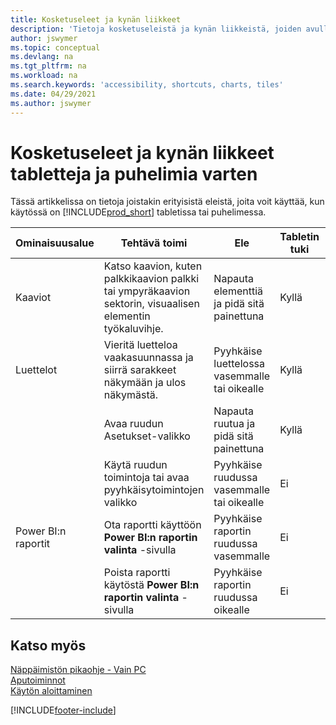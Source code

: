 ```yaml
---
title: Kosketuseleet ja kynän liikkeet
description: 'Tietoja kosketuseleistä ja kynän liikkeistä, joiden avulla tietoja voi käsitellä tehokkaasti tableteissa ja puhelimissa.'
author: jswymer
ms.topic: conceptual
ms.devlang: na
ms.tgt_pltfrm: na
ms.workload: na
ms.search.keywords: 'accessibility, shortcuts, charts, tiles'
ms.date: 04/29/2021
ms.author: jswymer
---
```


# <a name="touch-and-pen-gestures-for-tablet-and-phones" />Kosketuseleet ja kynän liikkeet tabletteja ja puhelimia varten

Tässä artikkelissa on tietoja joistakin erityisistä eleistä, joita voit käyttää, kun käytössä on [!INCLUDE[prod_short](includes/prod_short.md)] tabletissa tai puhelimessa.

|Ominaisuusalue|Tehtävä toimi|Ele|Tabletin tuki|Puhelimen tuki|
|------------|----------------------|-------|--------------|-------------|
|Kaaviot|Katso kaavion, kuten palkkikaavion palkki tai ympyräkaavion sektorin, visuaalisen elementin työkaluvihje.|Napauta elementtiä ja pidä sitä painettuna|Kyllä|Kyllä|
|Luettelot|Vieritä luetteloa vaakasuunnassa ja siirrä sarakkeet näkymään ja ulos näkymästä.|Pyyhkäise luettelossa vasemmalle tai oikealle|Kyllä|Ei|
||Avaa ruudun Asetukset-valikko|Napauta ruutua ja pidä sitä painettuna|Kyllä|Kyllä|
||Käytä ruudun toimintoja tai avaa pyyhkäisytoimintojen valikko |Pyyhkäise ruudussa vasemmalle tai oikealle|Ei|Kyllä|
|Power BI:n raportit|Ota raportti käyttöön **Power BI:n raportin valinta** -sivulla |Pyyhkäise raportin ruudussa vasemmalle|Ei|Kyllä|
||Poista raportti käytöstä **Power BI:n raportin valinta** -sivulla |Pyyhkäise raportin ruudussa oikealle|Ei|Kyllä|

<!-- ## Charts

Business Central built-in charts display useful information about business data and KPIs. You can get additional information about the data by using the tooltips that are available on top of the data. To access a tooltip, tap and hold or hover over the data.

-->

## <a name="see-also" />Katso myös

[Näppäimistön pikaohje - Vain PC](keyboard-shortcuts-cheatsheet.md)  
[Aputoiminnot](ui-accessibility.md)  
[Käytön aloittaminen](/dynamics365/business-central/ui-get-ready-business)  

[!INCLUDE[footer-include](includes/footer-banner.md)]
